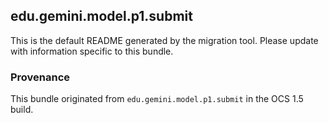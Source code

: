 
## edu.gemini.model.p1.submit

This is the default README generated by the migration tool. Please update with information specific to this bundle.

### Provenance

This bundle originated from `edu.gemini.model.p1.submit` in the OCS 1.5 build. 